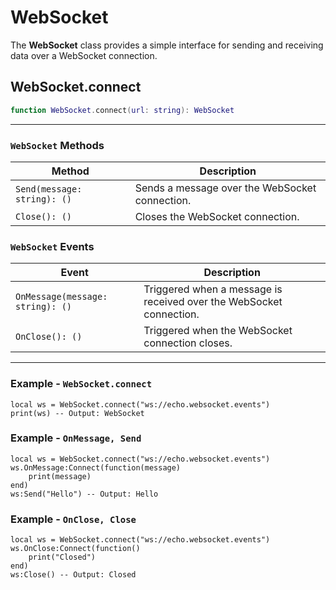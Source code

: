 # WebSocket

The **WebSocket** class provides a simple interface for sending and receiving data over a WebSocket connection.

## WebSocket.connect

```lua
function WebSocket.connect(url: string): WebSocket
```

---

### `WebSocket` Methods

| Method | Description |
| ------ | ----------- |
| `Send(message: string): ()` | Sends a message over the WebSocket connection. |
| `Close(): ()` | Closes the WebSocket connection. |

### `WebSocket` Events

| Event | Description |
| ----- | ----------- |
| `OnMessage(message: string): ()` | Triggered when a message is received over the WebSocket connection. |
| `OnClose(): ()` | Triggered when the WebSocket connection closes. |

---

### Example - `WebSocket.connect`

```luau
local ws = WebSocket.connect("ws://echo.websocket.events")
print(ws) -- Output: WebSocket
```

### Example - `OnMessage, Send`

```luau
local ws = WebSocket.connect("ws://echo.websocket.events")
ws.OnMessage:Connect(function(message)
    print(message)
end)
ws:Send("Hello") -- Output: Hello
```

### Example - `OnClose, Close`

```luau
local ws = WebSocket.connect("ws://echo.websocket.events")
ws.OnClose:Connect(function()
    print("Closed")
end)
ws:Close() -- Output: Closed
```

